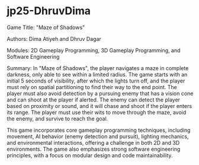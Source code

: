# jp25-DhruvDima
Game Title: "Maze of Shadows"

Authors: Dima Atiyeh and Dhruv Dagar

Modules: 2D Gameplay Programming, 3D Gameplay Programming, and Software Engineering

Summary: In "Maze of Shadows", the player navigates a maze in complete darkness, only able to see within a limited radius. The game starts with an initial 5 seconds of visibility, after which the lights turn off, and the player must rely on spatial partitioning to find their way to the end point. The player must also avoid detection by a pursuing enemy that has a vision cone and can shoot at the player if alerted. The enemy can detect the player based on proximity or sound, and it will chase and shoot if the player enters its range. The player must use their wits to move through the maze, avoid the enemy, and survive to reach the goal.

This game incorporates core gameplay programming techniques, including movement, AI behavior (enemy detection and pursuit), lighting mechanics, and environmental interactions, offering a challenge in both 2D and 3D environments. The game also emphasizes strong software engineering principles, with a focus on modular design and code maintainability.
